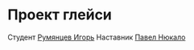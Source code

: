 # Проект глейси
Студент [Румянцев Игорь](https://htmlacademy.ru/profile/id2385251)
Наставник [Павел Нюкало](https://htmlacademy.ru/profile/nyukalopavel)